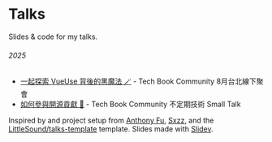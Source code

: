 # Talks

Slides & code for my talks.

###### 2025

- [一起探索 VueUse 背後的黑魔法 🪄](./2025-08-17) - Tech Book Community 8月台北線下聚會
- [如何參與開源貢獻 🤔](./2025-03-24) - Tech Book Community 不定期技術 Small Talk

Inspired by and project setup from [Anthony Fu](https://github.com/antfu), [Sxzz](https://github.com/sxzz), and the [LittleSound/talks-template](https://github.com/LittleSound/talks-template) template.
Slides made with [Slidev](https://sli.dev).
